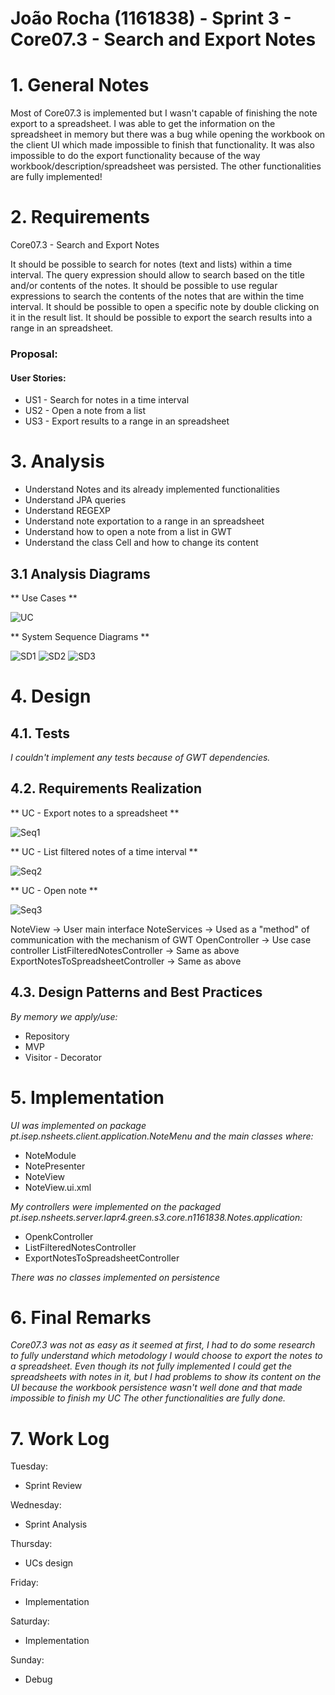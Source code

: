 **João Rocha** (1161838) - Sprint 3 - Core07.3 - Search and Export Notes
===============================

# 1. General Notes

Most of Core07.3 is implemented but I wasn't capable of finishing the note export to a spreadsheet. I was able to get the information on the spreadsheet in memory but there was a bug while opening the workbook on the client UI which made impossible to finish that functionality. It was also impossible to do the export functionality because of the way workbook/description/spreadsheet was persisted.
The other functionalities are fully implemented!


# 2. Requirements

Core07.3 - Search and Export Notes

It should be possible to search for notes (text and lists) within a time interval. The query expression should allow to search based on the title and/or contents of the notes. It should be possible to use regular expressions to search the contents of the notes that are within the time interval. It should be possible to open a specific note by double clicking on it in the result list. It should be possible to export the search results into a range in an spreadsheet.

### Proposal:

#### User Stories:

* US1 - Search for notes in a time interval
* US2 - Open a note from a list
* US3 - Export results to a range in an spreadsheet


# 3. Analysis

* Understand Notes and its already implemented functionalities
* Understand JPA queries
* Understand REGEXP
* Understand note exportation to a range in an spreadsheet
* Understand how to open a note from a list in GWT
* Understand the class Cell and how to change its content


## 3.1 Analysis Diagrams

** Use Cases **

![UC](./imgs/usecase.png)

** System Sequence Diagrams **

![SD1](./imgs/opennote.png)
![SD2](./imgs/searchnote.png)
![SD3](./imgs/exportnote.png)

# 4. Design


## 4.1. Tests

*I couldn't implement any tests because of GWT dependencies.*


## 4.2. Requirements Realization

** UC - Export notes to a spreadsheet **

![Seq1](./imgs/exportnotes.png)

** UC - List filtered notes of a time interval **

![Seq2](./imgs/searchnotessd.png)

** UC - Open note **

![Seq3](./imgs/opennotesd.png)

NoteView -> User main interface
NoteServices -> Used as a "method" of communication with the mechanism of GWT
OpenController -> Use case controller
ListFilteredNotesController -> Same as above
ExportNotesToSpreadsheetController -> Same as above

## 4.3. Design Patterns and Best Practices

*By memory we apply/use:*
- Repository
- MVP
- Visitor - Decorator

# 5. Implementation

*UI was implemented on package pt.isep.nsheets.client.application.NoteMenu and the main classes where:*
- NoteModule
- NotePresenter
- NoteView
- NoteView.ui.xml

*My controllers were implemented on the packaged pt.isep.nsheets.server.lapr4.green.s3.core.n1161838.Notes.application:*
- OpenkController
- ListFilteredNotesController
- ExportNotesToSpreadsheetController

*There was no classes implemented on persistence*

# 6. Final Remarks

*Core07.3 was not as easy as it seemed at first, I had to do some research to fully understand which metodology I would choose to export the notes to a spreadsheet. Even though its not fully implemented I could get the spreadsheets with notes in it, but I had problems to show its content on the UI because the workbook persistence wasn't well done and that made impossible to finish my UC
The other functionalities are fully done.*


# 7. Work Log

Tuesday:

- Sprint Review

Wednesday:

- Sprint Analysis

Thursday:

- UCs design

Friday:

- Implementation

Saturday:

- Implementation

Sunday:

- Debug
